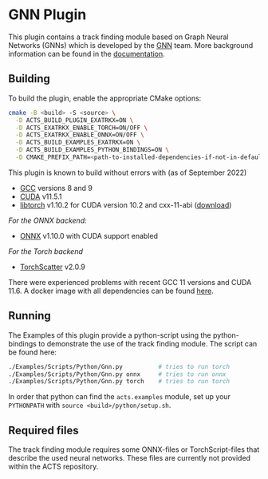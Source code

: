 # GNN Plugin

This plugin contains a track finding module based on Graph Neural Networks (GNNs) which is developed by the [GNN](https://exatrkx.github.io/) team. More background information can be found in the [documentation](https://acts.readthedocs.io/en/latest/plugins/exatrkx.html).

## Building

To build the plugin, enable the appropriate CMake options:

```bash
cmake -B <build> -S <source> \
  -D ACTS_BUILD_PLUGIN_EXATRKX=ON \
  -D ACTS_EXATRKX_ENABLE_TORCH=ON/OFF \
  -D ACTS_EXATRKX_ENABLE_ONNX=ON/OFF \
  -D ACTS_BUILD_EXAMPLES_EXATRKX=ON \
  -D ACTS_BUILD_EXAMPLES_PYTHON_BINDINGS=ON \
  -D CMAKE_PREFIX_PATH=<path-to-installed-dependencies-if-not-in-default-paths>
```

This plugin is known to build without errors with (as of September 2022)

- [GCC](https://gcc.gnu.org) versions 8 and 9
- [CUDA](https://developer.nvidia.com/cuda-zone) v11.5.1
- [libtorch](https://pytorch.org/) v1.10.2 for CUDA version 10.2 and cxx-11-abi ([download](https://download.pytorch.org/libtorch/cu102/libtorch-cxx11-abi-shared-with-deps-1.10.2%2Bcu102.zip))

*For the ONNX backend:*
- [ONNX](https://github.com/microsoft/onnxruntime) v1.10.0 with CUDA support enabled

*For the Torch backend*
- [TorchScatter](https://github.com/rusty1s/pytorch_scatter) v2.0.9

There were experienced problems with recent GCC 11 versions and CUDA 11.6. A docker image with all dependencies can be found [here](https://github.com/acts-project/machines).

## Running

The Examples of this plugin provide a python-script using the python-bindings to demonstrate the use of the track finding module. The script can be found here:

```bash
./Examples/Scripts/Python/Gnn.py          # tries to run torch
./Examples/Scripts/Python/Gnn.py onnx     # tries to run onnx
./Examples/Scripts/Python/Gnn.py torch    # tries to run torch
```

In order that python can find the `acts.examples` module, set up your `PYTHONPATH` with `source <build>/python/setup.sh`.

## Required files

The track finding module requires some ONNX-files or TorchScript-files that describe the used neural networks. These files are currently not provided within the ACTS repository.
